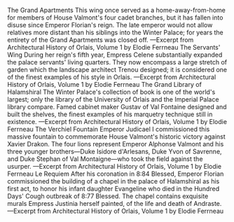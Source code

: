 The Grand Apartments
This wing once served as a home-away-from-home for members of House Valmont's four cadet branches, but it has fallen into disuse since Emperor Florian's reign. The late emperor would not allow relatives more distant than his siblings into the Winter Palace; for years the entirety of the Grand Apartments was closed off.
—Excerpt from Architectural History of Orlais, Volume 1 by Elodie Ferrneau
The Servants' Wing
During her reign's fifth year, Empress Celene substantially expanded the palace servants' living quarters. They now encompass a large stretch of garden which the landscape architect Trenou designed; it is considered one of the finest examples of his style in Orlais.
—Excerpt from Architectural History of Orlais, Volume 1 by Elodie Ferrneau
The Grand Library of Halamshiral
The Winter Palace's collection of book is one of the world's largest; only the library of the University of Orlais and the Imperial Palace library compare. Famed cabinet maker Gustav of Val Fontaine designed and built the shelves, the finest examples of his marquetry technique still in existence.
—Excerpt from Architectural History of Orlais, Volume 1 by Elodie Ferrneau
The Verchiel Fountain
Emperor Judicael I commissioned this massive fountain to commemorate House Valmont's historic victory against Xavier Drakon. The four lions represent Emperor Alphonse Valmont and his three younger brothers—Duke Isidore d'Arlesans, Duke Yvon of Savrenne, and Duke Stephan of Val Montaigne—who took the field against the usurper.
—Excerpt from Architectural History of Orlais, Volume 1 by Elodie Ferrneau
Le Requiem
After his coronation in 8:84 Blessed, Emperor Florian commissioned the building of a chapel in the palace of Halamshiral as his first act, to honor his infant daughter Evangeline who died in the Hundred Days' Cough outbreak of 8:77 Blessed. The chapel contains exquisite murals Empress Justinia herself painted, of the life and death of Andraste.
—Excerpt from Architectural History of Orlais, Volume 1 by Elodie Ferrneau
